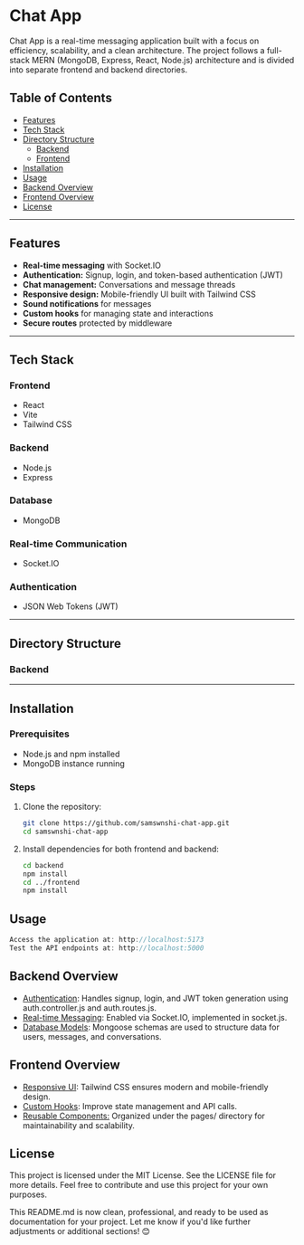 # Chat App

Chat App is a real-time messaging application built with a focus on efficiency, scalability, and a clean architecture. The project follows a full-stack MERN (MongoDB, Express, React, Node.js) architecture and is divided into separate frontend and backend directories.

## Table of Contents

- [Features](#features)
- [Tech Stack](#tech-stack)
- [Directory Structure](#directory-structure)
  - [Backend](#backend)
  - [Frontend](#frontend)
- [Installation](#installation)
- [Usage](#usage)
- [Backend Overview](#backend-overview)
- [Frontend Overview](#frontend-overview)
- [License](#license)

---

## Features

- **Real-time messaging** with Socket.IO
- **Authentication:** Signup, login, and token-based authentication (JWT)
- **Chat management:** Conversations and message threads
- **Responsive design:** Mobile-friendly UI built with Tailwind CSS
- **Sound notifications** for messages
- **Custom hooks** for managing state and interactions
- **Secure routes** protected by middleware

---

## Tech Stack

### Frontend
- React
- Vite
- Tailwind CSS

### Backend
- Node.js
- Express

### Database
- MongoDB

### Real-time Communication
- Socket.IO

### Authentication
- JSON Web Tokens (JWT)

---

## Directory Structure

### Backend


---

## Installation

### Prerequisites
- Node.js and npm installed
- MongoDB instance running

### Steps
1. Clone the repository:
   ```bash
   git clone https://github.com/samswnshi-chat-app.git
   cd samswnshi-chat-app
2. Install dependencies for both frontend and backend:
   ```bash
   cd backend
   npm install
   cd ../frontend
   npm install


## Usage

```javascript
Access the application at: http://localhost:5173
Test the API endpoints at: http://localhost:5000
```

## Backend Overview
- [Authentication](#Authentication): Handles signup, login, and JWT token generation using auth.controller.js and auth.routes.js.
- [Real-time Messaging](#Real-time-Messaging): Enabled via Socket.IO, implemented in socket.js.
- [Database Models](#Database-Models): Mongoose schemas are used to structure data for users, messages, and conversations.

## Frontend Overview
- [Responsive UI](#Responsive-UI): Tailwind CSS ensures modern and mobile-friendly design.
- [Custom Hooks](#Custom-Hooks): Improve state management and API calls.
- [Reusable Components:](#Reusable-Components)  Organized under the pages/ directory for maintainability and scalability.

## License
This project is licensed under the MIT License. See the LICENSE file for more details. Feel free to contribute and use this project for your own purposes.


This README.md is now clean, professional, and ready to be used as documentation for your project. Let me know if you'd like further adjustments or additional sections! 😊
